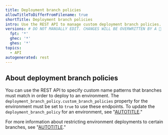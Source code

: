 ```yaml
---
title: Deployment branch policies
allowTitleToDifferFromFilename: true
shortTitle: Deployment branch policies
intro: Use the REST API to manage custom deployment branch policies.
versions: # DO NOT MANUALLY EDIT. CHANGES WILL BE OVERWRITTEN BY A 🤖
  fpt: '*'
  ghec: '*'
  ghes: '*'
topics:
  - API
autogenerated: rest
---
```


## About deployment branch policies

You can use the REST API to specify custom name patterns that branches must match in order to deploy to an environment. The `deployment_branch_policy.custom_branch_policies` property for the environment must be set to `true` to use these endpoints. To update the `deployment_branch_policy` for an environment, see "[AUTOTITLE](/rest/deployments/environments#create-or-update-an-environment)."

For more information about restricting environment deployments to certain branches, see "[AUTOTITLE](/actions/deployment/targeting-different-environments/using-environments-for-deployment#deployment-branches)."

<!-- Content after this section is automatically generated -->
